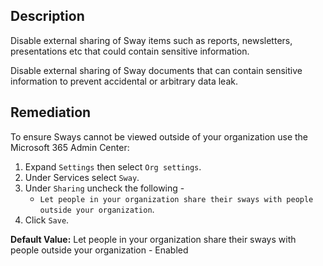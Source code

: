 ## Description

Disable external sharing of Sway items such as reports, newsletters, presentations etc that could contain sensitive information.

Disable external sharing of Sway documents that can contain sensitive information to prevent accidental or arbitrary data leak.

## Remediation

To ensure Sways cannot be viewed outside of your organization use the Microsoft 365 Admin Center:

1. Expand `Settings` then select `Org settings`.
2. Under Services select `Sway`.
3. Under `Sharing` uncheck the following -
   - `Let people in your organization share their sways with people outside your organization`.
4. Click `Save`.

**Default Value:** Let people in your organization share their sways with people outside your organization - Enabled